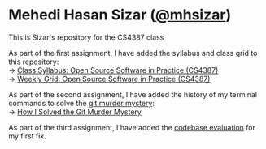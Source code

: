 # Mehedi Hasan Sizar ([@mhsizar](https://github.com/mhsizar))
This is Sizar's repository for the CS4387 class

As part of the first assignment, I have added the syllabus and class grid to this repository:  
&rarr; [Class Syllabus: Open Source Software in Practice (CS4387)](https://github.com/bennColl-cs4387/Sizar/blob/main/Syllabus/class_syllabus.md)  
&rarr; [Weekly Grid: Open Source Software in Practice (CS4387)](https://github.com/bennColl-cs4387/Sizar/blob/main/Syllabus/class_schedule.md)  
  
As part of the second assignment, I have added the history of my terminal commands to solve the [git murder mystery](https://github.com/nivbend/gitstery):  
&rarr; [How I Solved the Git Murder Mystery](https://github.com/bennColl-cs4387/Sizar/blob/main/gmm/gmm_history_sizar.txt) 

As part of the third assignment, I have added the [codebase evaluation](https://github.com/bennColl-cs4387/Sizar/blob/main/first-fix/codbase-evaluation.md) for my first fix. 
